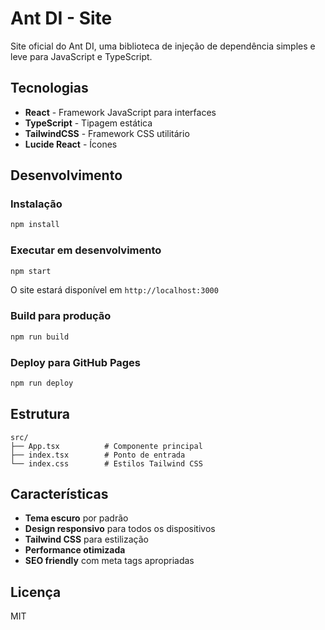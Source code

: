 # Ant DI - Site

Site oficial do Ant DI, uma biblioteca de injeção de dependência simples e leve para JavaScript e TypeScript.

## Tecnologias

- **React** - Framework JavaScript para interfaces
- **TypeScript** - Tipagem estática
- **TailwindCSS** - Framework CSS utilitário
- **Lucide React** - Ícones

## Desenvolvimento

### Instalação

```bash
npm install
```

### Executar em desenvolvimento

```bash
npm start
```

O site estará disponível em `http://localhost:3000`

### Build para produção

```bash
npm run build
```

### Deploy para GitHub Pages

```bash
npm run deploy
```

## Estrutura

```
src/
├── App.tsx          # Componente principal
├── index.tsx        # Ponto de entrada
└── index.css        # Estilos Tailwind CSS
```

## Características

- **Tema escuro** por padrão
- **Design responsivo** para todos os dispositivos
- **Tailwind CSS** para estilização
- **Performance otimizada**
- **SEO friendly** com meta tags apropriadas

## Licença

MIT

